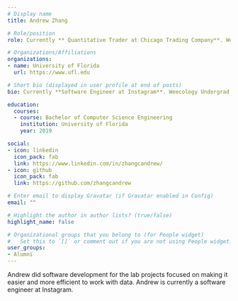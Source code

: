 ```yaml
---
# Display name
title: Andrew Zhang

# Role/position
role: Currently ** Quantitative Trader at Chicago Trading Company**. Weecology Undergrad Software Developer

# Organizations/Affiliations
organizations:
- name: University of Florida
  url: https://www.ufl.edu

# Short bio (displayed in user profile at end of posts)
bio: Currently **Software Engineer at Instagram**. Weecology Undergrad Software Developer

education:
  courses:
  - course: Bachelor of Computer Science Engineering
    institution: University of Florida
    year: 2019

social:
- icon: linkedin
  icon_pack: fab
  link: https://www.linkedin.com/in/zhangcandrew/
- icon: github
  icon_pack: fab
  link: https://github.com/zhangcandrew 

# Enter email to display Gravatar (if Gravatar enabled in Config)
email: ""

# Highlight the author in author lists? (true/false)
highlight_name: false

# Organizational groups that you belong to (for People widget)
#   Set this to `[]` or comment out if you are not using People widget.
user_groups:
- Alumni
---
```


Andrew did software development for the lab projects focused on making it easier and more efficient to work with data. Andrew is currently a software engineer at Instagram.
